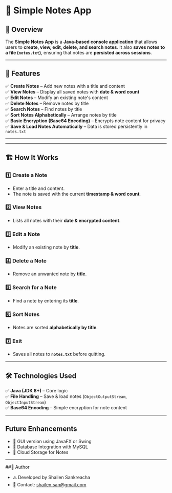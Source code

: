# 📝 Simple Notes App

## 📌 Overview
The **Simple Notes App** is a **Java-based console application** that allows users to **create, view, edit, delete, and search notes**. It also **saves notes to a file (`notes.txt`)**, ensuring that notes are **persisted across sessions**.

---

## 🚀 Features
✅ **Create Notes** – Add new notes with a title and content  
✅ **View Notes** – Display all saved notes with **date & word count**  
✅ **Edit Notes** – Modify an existing note's content  
✅ **Delete Notes** – Remove notes by title  
✅ **Search Notes** – Find notes by title  
✅ **Sort Notes Alphabetically** – Arrange notes by title  
✅ **Basic Encryption (Base64 Encoding)** – Encrypts note content for privacy  
✅ **Save & Load Notes Automatically** – Data is stored persistently in `notes.txt`

---


---

## 🏗️ How It Works

### **1️⃣ Create a Note**
- Enter a title and content.
- The note is saved with the current **timestamp & word count**.

### **2️⃣ View Notes**
- Lists all notes with their **date & encrypted content**.

### **3️⃣ Edit a Note**
- Modify an existing note by **title**.

### **4️⃣ Delete a Note**
- Remove an unwanted note by **title**.

### **5️⃣ Search for a Note**
- Find a note by entering its **title**.

### **6️⃣ Sort Notes**
- Notes are sorted **alphabetically by title**.

### **7️⃣ Exit**
- Saves all notes to **`notes.txt`** before quitting.

---

## 🛠️ Technologies Used
✅ **Java (JDK 8+)** – Core logic  
✅ **File Handling** – Save & load notes (`ObjectOutputStream`, `ObjectInputStream`)  
✅ **Base64 Encoding** – Simple encryption for note content

---

## Future Enhancements
- 🚀 GUI version using JavaFX or Swing
- 🚀 Database Integration with MySQL
- 🚀 Cloud Storage for Notes

---

##🎯 Author
- ♨️ Developed by Shailen Sankreacha
- 📧 Contact: shailen.san@gmail.com
